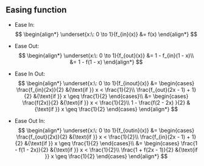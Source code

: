 ## Easing function

- Ease In:
$$
\begin{align*}
    \underset{x:\: 0 \to 1}{f_{in}(x)} &= f(x)
\end{align*}
$$

- Ease Out:
$$
\begin{align*}
    \underset{x:\: 0 \to 1}{f_{out}(x)}
        &= 1 - f_{in}(1 - x)\\
        &= 1 - f(1 - x)
\end{align*}
$$

- Ease In Out:
$$
\begin{align*}
    \underset{x:\: 0 \to 1}{f_{inout}(x)}
        &= \begin{cases}
            \frac{f_{in}(2x)}{2} &{\text{if }} x < \frac{1}{2}\\
            \frac{f_{out}(2x - 1) + 1}{2} &{\text{if }} x \geq \frac{1}{2}
        \end{cases}\\
        &= \begin{cases}
            \frac{f(2x)}{2} &{\text{if }} x < \frac{1}{2}\\
            1 - \frac{f(2 - 2x) }{2} &{\text{if }} x \geq \frac{1}{2}
        \end{cases}
\end{align*}
$$

- Ease Out In:
$$
\begin{align*}
    \underset{x:\: 0 \to 1}{f_{outin}(x)}
        &= \begin{cases}
            \frac{f_{out}(2x)}{2} &{\text{if }} x < \frac{1}{2}\\
            \frac{f_{in}(2x - 1) + 1}{2} &{\text{if }} x \geq \frac{1}{2}
        \end{cases}\\
        &= \begin{cases}
            \frac{1 - f(1 - 2x)}{2} &{\text{if }} x < \frac{1}{2}\\
            \frac{1 + f(2x - 1)}{2} &{\text{if }} x \geq \frac{1}{2}
        \end{cases}
\end{align*}
$$
